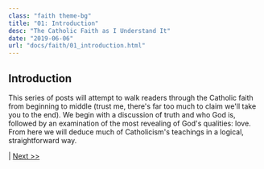 ```yaml
---
class: "faith theme-bg"
title: "01: Introduction"
desc: "The Catholic Faith as I Understand It"
date: "2019-06-06"
url: "docs/faith/01_introduction.html"
---
```


## Introduction

This series of posts will attempt to walk readers through the Catholic faith from beginning to middle (trust me,
there's far too much to claim we'll take you to the end). We begin with a discussion of truth and who God is,
followed by an examination of the most revealing of God's qualities: love. From here we will deduce much of
Catholicism's teachings in a logical, straightforward way.

 | [Next &gt;&gt;](02_what_is_truth.html)
